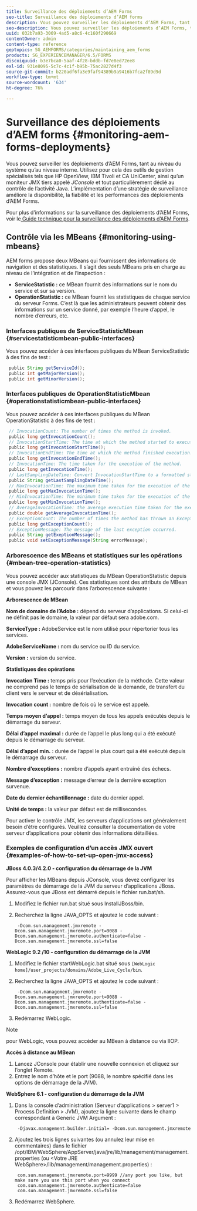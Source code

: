 ```yaml
---
title: Surveillance des déploiements d’AEM Forms
seo-title: Surveillance des déploiements d’AEM forms
description: Vous pouvez surveiller les déploiements d’AEM Forms, tant au niveau du système qu’au niveau interne. Ce document vous permet d’en savoir plus sur la surveillance des déploiements d’AEM Forms.
seo-description: Vous pouvez surveiller les déploiements d’AEM Forms, tant au niveau du système qu’au niveau interne. Ce document vous permet d’en savoir plus sur la surveillance des déploiements d’AEM Forms.
uuid: 032b7a93-3069-4ad5-a8c6-4c160f290669
contentOwner: admin
content-type: reference
geptopics: SG_AEMFORMS/categories/maintaining_aem_forms
products: SG_EXPERIENCEMANAGER/6.5/FORMS
discoiquuid: b3e7bca0-5aaf-4f28-bddb-fd7e8ed72ee8
exl-id: 931e8095-5c7c-4c1f-b95b-75ac2827d4f3
source-git-commit: b220adf6fa3e9faf94389b9a9416b7fca2f89d9d
workflow-type: tm+mt
source-wordcount: '634'
ht-degree: 76%

---
```


# Surveillance des déploiements d’AEM forms {#monitoring-aem-forms-deployments}

Vous pouvez surveiller les déploiements d’AEM Forms, tant au niveau du système qu’au niveau interne. Utilisez pour cela des outils de gestion spécialisés tels que HP OpenView, IBM Tivoli et CA UniCenter, ainsi qu’un moniteur JMX tiers appelé *JConsole* et tout particulièrement dédié au contrôle de l’activité Java. L’implémentation d’une stratégie de surveillance améliore la disponibilité, la fiabilité et les performances des déploiements d’AEM Forms.

Pour plus d’informations sur la surveillance des déploiements d’AEM Forms, voir le[ Guide technique pour la surveillance des déploiements d’AEM Forms](https://www.adobe.com/devnet/livecycle/pdfs/lc_monitoring_wp_ue.pdf).

## Contrôle via les MBeans {#monitoring-using-mbeans}

AEM forms propose deux MBeans qui fournissent des informations de navigation et des statistiques. Il s’agit des seuls MBeans pris en charge au niveau de l’intégration et de l’inspection :

* **ServiceStatistic :** ce MBean fournit des informations sur le nom du service et sur sa version.
* **OperationStatistic :** ce MBean fournit les statistiques de chaque service du serveur Forms. C’est là que les administrateurs peuvent obtenir des informations sur un service donné, par exemple l’heure d’appel, le nombre d’erreurs, etc.

### Interfaces publiques de ServiceStatisticMbean  {#servicestatisticmbean-public-interfaces}

Vous pouvez accéder à ces interfaces publiques du MBean ServiceStatistic à des fins de test :

```java
 public String getServiceId();
 public int getMajorVersion();
 public int getMinorVersion();
```

### Interfaces publiques de OperationStatisticMbean  {#operationstatisticmbean-public-interfaces}

Vous pouvez accéder à ces interfaces publiques du MBean OperationStatistic à des fins de test :

```java
 // InvocationCount: The number of times the method is invoked.
 public long getInvocationCount();
 // InvocationStartTime: The time at which the method started to execute.
 public long getInvocationStartTime();
 // InvocationEndTime: The time at which the method finished execution.
 public long getInvocationEndTime();
 // InvocationTime: The time taken for the execution of the method.
 public long getInvocationTime();
 // LastSamplingDateTime: Convert InvocationStartTime to a formatted string
 public String getLastSamplingDateTime();
 // MaxInvocationTime: The maximum time taken for the execution of the method.
 public long getMaxInvocationTime();
 // MinInvocationTime: The minimum time taken for the execution of the method.
 public long getMinInvocationTime();
 // AverageInvocationTime: the averege execution time taken for the execution of the method.
 public double getAverageInvocationTime();
 // ExceptionCount: The number of times the method has thrown an Exception.
 public long getExceptionCount();
 // ExceptionMessage: The message of the last exception occurred.
 public String getExeptionMessage();
 public void setExceptionMessage(String errorMessage);
```

### Arborescence des MBeans et statistiques sur les opérations  {#mbean-tree-operation-statistics}

Vous pouvez accéder aux statistiques du MBean OperationStatistic depuis une console JMX (JConsole). Ces statistiques sont des attributs de MBean et vous pouvez les parcourir dans l’arborescence suivante :

**Arborescence de MBean**

**Nom de domaine de l’Adobe :** dépend du serveur d’applications. Si celui-ci ne définit pas le domaine, la valeur par défaut sera adobe.com.

**ServiceType :** AdobeService est le nom utilisé pour répertorier tous les services.

**AdobeServiceName :** nom du service ou ID du service.

**Version :** version du service.

**Statistiques des opérations**

**Invocation Time :** temps pris pour l’exécution de la méthode. Cette valeur ne comprend pas le temps de sérialisation de la demande, de transfert du client vers le serveur et de désérialisation.

**Invocation count :** nombre de fois où le service est appelé.

**Temps moyen d’appel :** temps moyen de tous les appels exécutés depuis le démarrage du serveur.

**Délai d’appel maximal :**  durée de l’appel le plus long qui a été exécuté depuis le démarrage du serveur.

**Délai d’appel min.**  : durée de l’appel le plus court qui a été exécuté depuis le démarrage du serveur.

**Nombre d’exceptions :** nombre d’appels ayant entraîné des échecs.

**Message d’exception :** message d’erreur de la dernière exception survenue.

**Date du dernier échantillonnage :** date du dernier appel.

**Unité de temps :** la valeur par défaut est de millisecondes.

Pour activer le contrôle JMX, les serveurs d’applications ont généralement besoin d’être configurés. Veuillez consulter la documentation de votre serveur d’applications pour obtenir des informations détaillées.

### Exemples de configuration d’un accès JMX ouvert  {#examples-of-how-to-set-up-open-jmx-access}

**JBoss 4.0.3/4.2.0 - configuration du démarrage de la JVM**

Pour afficher les MBeans depuis JConsole, vous devez configurer les paramètres de démarrage de la JVM du serveur d’applications JBoss. Assurez-vous que JBoss est démarré depuis le fichier run.bat/sh.

1. Modifiez le fichier run.bat situé sous InstallJBoss/bin.
1. Recherchez la ligne JAVA_OPTS et ajoutez le code suivant :

   ```shell
    -Dcom.sun.management.jmxremote -Dcom.sun.management.jmxremote.port=9088 -Dcom.sun.management.jmxremote.authenticate=false -Dcom.sun.management.jmxremote.ssl=false
   ```

**WebLogic 9.2 /10 - configuration du démarrage de la JVM**

1. Modifiez le fichier startWebLogic.bat situé sous `[WebLogic home]/user_projects/domains/Adobe_Live_Cycle/bin`.
1. Recherchez la ligne JAVA_OPTS et ajoutez le code suivant :

   ```shell
    -Dcom.sun.management.jmxremote -Dcom.sun.management.jmxremote.port=9088 -Dcom.sun.management.jmxremote.authenticate=false -Dcom.sun.management.jmxremote.ssl=false
   ```

1. Redémarrez WebLogic.

>[!NOTE]
>
>pour WebLogic, vous pouvez accéder au MBean à distance ou via IIOP.

**Accès à distance au MBean**

1. Lancez JConsole pour établir une nouvelle connexion et cliquez sur l’onglet Remote.
1. Entrez le nom d’hôte et le port (9088, le nombre spécifié dans les options de démarrage de la JVM).

**WebSphere 6.1 - configuration du démarrage de la JVM**

1. Dans la console d’administration (Serveur d’applications > server1 > Process Definition > JVM), ajoutez la ligne suivante dans le champ correspondant à Generic JVM Argument :

   ```shell
    -Djavax.management.builder.initial= -Dcom.sun.management.jmxremote
   ```

1. Ajoutez les trois lignes suivantes (ou annulez leur mise en commentaires) dans le fichier /opt/IBM/WebSphere/AppServer/java/jre/lib/management/management.properties (ou &lt;Votre JRE WebSphere>/lib/management/management.properties) :

   ```shell
    com.sun.management.jmxremote.port=9999 //any port you like, but make sure you use this port when you connect
    com.sun.management.jmxremote.authenticate=false
    com.sun.management.jmxremote.ssl=false
   ```

1. Redémarrez WebSphere.
